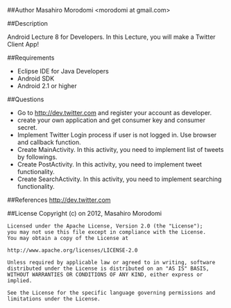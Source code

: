 ##Author
Masahiro Morodomi &lt;morodomi at gmail.com&gt;

##Description

Android Lecture 8 for Developers.
In this Lecture, you will make a Twitter Client App!

##Requirements
 * Eclipse IDE for Java Developers
 * Android SDK
 * Android 2.1 or higher

##Questions
 * Go to http://dev.twitter.com and register your account as developer.
 * create your own application and get consumer key and consumer secret.
 * Implement Twitter Login process if user is not logged in. Use browser and callback function.
 * Create MainActivity. In this activity, you need to implement list of tweets by followings.
 * Create PostActivity. In this activity, you need to implement tweet functionality.
 * Create SearchActivity. In this activity, you need to implement searching functionality.

##References
http://dev.twitter.com

##License
    Copyright (c) on 2012, Masahiro Morodomi

    Licensed under the Apache License, Version 2.0 (the "License");
    you may not use this file except in compliance with the License.
    You may obtain a copy of the License at

    http://www.apache.org/licenses/LICENSE-2.0

    Unless required by applicable law or agreed to in writing, software
    distributed under the License is distributed on an "AS IS" BASIS,
    WITHOUT WARRANTIES OR CONDITIONS OF ANY KIND, either express or
    implied.

    See the License for the specific language governing permissions and
    limitations under the License.
